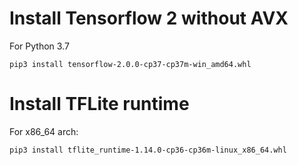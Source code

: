 # Install Tensorflow 2 without AVX

For Python 3.7

```
pip3 install tensorflow-2.0.0-cp37-cp37m-win_amd64.whl
```

# Install TFLite runtime

For x86_64 arch:

```
pip3 install tflite_runtime-1.14.0-cp36-cp36m-linux_x86_64.whl
```